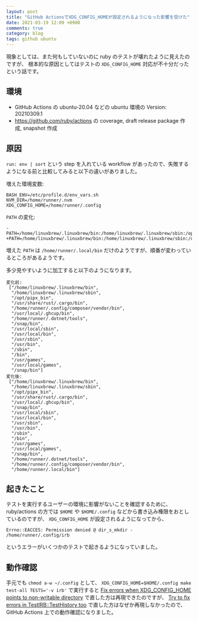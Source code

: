 ```yaml
---
layout: post
title: "GitHub ActionsでXDG_CONFIG_HOMEが設定されるようになった影響を受けた"
date: 2021-03-19 12:09 +0900
comments: true
category: blog
tags: github ubuntu
---
```

現象としては、また何もしていないのに ruby のテストが壊れたように見えたのですが、
根本的な原因としてはテストの `XDG_CONFIG_HOME` 対応が不十分だったという話です。

<!--more-->

## 環境

- GitHub Actions の ubuntu-20.04 などの ubuntu 環境の Version: 20210309.1
- <https://github.com/ruby/actions> の coverage, draft release package 作成, snapshot 作成

## 原因

`run: env | sort` という step を入れている workflow があったので、失敗するようになる前と比較してみると以下の違いがありました。

増えた環境変数:

```
BASH_ENV=/etc/profile.d/env_vars.sh
NVM_DIR=/home/runner/.nvm
XDG_CONFIG_HOME=/home/runner/.config
```

`PATH` の変化:

```
-PATH=/home/linuxbrew/.linuxbrew/bin:/home/linuxbrew/.linuxbrew/sbin:/opt/pipx_bin:/usr/share/rust/.cargo/bin:/home/runner/.config/composer/vendor/bin:/usr/local/.ghcup/bin:/home/runner/.dotnet/tools:/snap/bin:/usr/local/sbin:/usr/local/bin:/usr/sbin:/usr/bin:/sbin:/bin:/usr/games:/usr/local/games:/snap/bin
+PATH=/home/linuxbrew/.linuxbrew/bin:/home/linuxbrew/.linuxbrew/sbin:/opt/pipx_bin:/usr/share/rust/.cargo/bin:/usr/local/.ghcup/bin:/snap/bin:/usr/local/sbin:/usr/local/bin:/usr/sbin:/usr/bin:/sbin:/bin:/usr/games:/usr/local/games:/snap/bin:/home/runner/.dotnet/tools:/home/runner/.config/composer/vendor/bin:/home/runner/.local/bin
```

増えた `PATH` は `/home/runner/.local/bin` だけのようですが、順番が変わっているところがあるようです。

多少見やすいように加工すると以下のようになります。

```
変化前:
 ["/home/linuxbrew/.linuxbrew/bin",
  "/home/linuxbrew/.linuxbrew/sbin",
  "/opt/pipx_bin",
  "/usr/share/rust/.cargo/bin",
  "/home/runner/.config/composer/vendor/bin",
  "/usr/local/.ghcup/bin",
  "/home/runner/.dotnet/tools",
  "/snap/bin",
  "/usr/local/sbin",
  "/usr/local/bin",
  "/usr/sbin",
  "/usr/bin",
  "/sbin",
  "/bin",
  "/usr/games",
  "/usr/local/games",
  "/snap/bin"]
変化後:
 ["/home/linuxbrew/.linuxbrew/bin",
  "/home/linuxbrew/.linuxbrew/sbin",
  "/opt/pipx_bin",
  "/usr/share/rust/.cargo/bin",
  "/usr/local/.ghcup/bin",
  "/snap/bin",
  "/usr/local/sbin",
  "/usr/local/bin",
  "/usr/sbin",
  "/usr/bin",
  "/sbin",
  "/bin",
  "/usr/games",
  "/usr/local/games",
  "/snap/bin",
  "/home/runner/.dotnet/tools",
  "/home/runner/.config/composer/vendor/bin",
  "/home/runner/.local/bin"]
```

## 起きたこと

テストを実行するユーザーの環境に影響がないことを確認するために、
ruby/actions の方では `$HOME` や `$HOME/.config` などから書き込み権限をおとしているのですが、
`XDG_CONFIG_HOME` が設定されるようになってから、

```
Errno::EACCES: Permission denied @ dir_s_mkdir - /home/runner/.config/irb
```

というエラーがいくつかのテストで起きるようになっていました。

## 動作確認

手元でも `chmod a-w ~/.config` として、
`XDG_CONFIG_HOME=$HOME/.config make test-all TESTS='-v irb'`
で実行すると
[Fix errors when XDG_CONFIG_HOME points to non-writable directory](https://github.com/ruby/ruby/commit/e0dd072978e6c2c8180e75617e7ee37830caefa3)
で直した方は再現できたのですが、
[Try to fix errors in TestIRB::TestHistory too](https://github.com/ruby/ruby/commit/85f99f4b715a5954124d5014002c16652995b128)
で直した方はなぜか再現しなかったので、
GitHub Actions 上での動作確認になりました。

